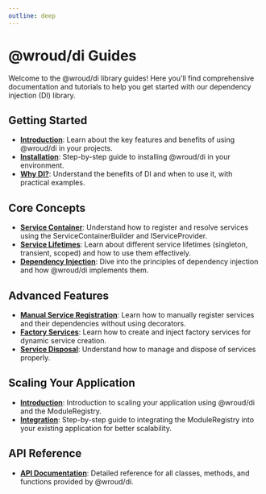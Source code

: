 ```yaml
---
outline: deep
---
```


# @wroud/di Guides

Welcome to the @wroud/di library guides! Here you'll find comprehensive documentation and tutorials to help you get started with our dependency injection (DI) library.

## Getting Started

- **[Introduction](getting-started/introduction)**: Learn about the key features and benefits of using @wroud/di in your projects.
- **[Installation](getting-started/installation)**: Step-by-step guide to installing @wroud/di in your environment.
- **[Why DI?](getting-started/why-use-dependency-injection)**: Understand the benefits of DI and when to use it, with practical examples.

## Core Concepts

- **[Service Container](core-concepts/service-container)**: Understand how to register and resolve services using the ServiceContainerBuilder and IServiceProvider.
- **[Service Lifetimes](core-concepts/service-lifetimes)**: Learn about different service lifetimes (singleton, transient, scoped) and how to use them effectively.
- **[Dependency Injection](core-concepts/dependency-injection)**: Dive into the principles of dependency injection and how @wroud/di implements them.

## Advanced Features

- **[Manual Service Registration](advanced-features/manual-service-registration)**: Learn how to manually register services and their dependencies without using decorators.
- **[Factory Services](advanced-features/factory-services)**: Learn how to create and inject factory services for dynamic service creation.
- **[Service Disposal](advanced-features/service-disposal)**: Understand how to manage and dispose of services properly.

## Scaling Your Application

- **[Introduction](scaling/introduction)**: Introduction to scaling your application using @wroud/di and the ModuleRegistry.
- **[Integration](scaling/integration)**: Step-by-step guide to integrating the ModuleRegistry into your existing application for better scalability.

## API Reference

- **[API Documentation](/packages/di/api)**: Detailed reference for all classes, methods, and functions provided by @wroud/di.
